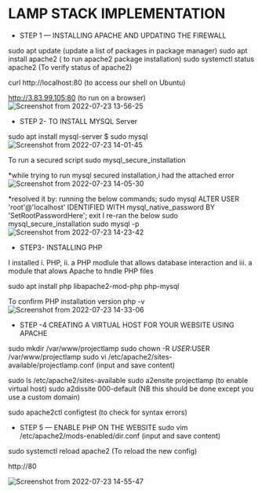 # LAMP STACK IMPLEMENTATION
* STEP 1 — INSTALLING APACHE AND UPDATING THE FIREWALL

sudo apt update (update a list of packages in package manager)
sudo apt install apache2 ( to run apache2 package installation)
sudo systemctl status apache2 (To verify status of apache2)

curl http://localhost:80 (to access our shell on Ubuntu)

http://3.83.99.105:80 (to run on a browser)
![Screenshot from 2022-07-23 13-56-25](https://user-images.githubusercontent.com/106885875/180605901-ab983533-88dc-4b57-a498-03c946c8809e.png)

* STEP 2- TO INSTALL MYSQL Server

sudo apt install mysql-server
$ sudo mysql
![Screenshot from 2022-07-23 14-01-45](https://user-images.githubusercontent.com/106885875/180606076-c80d28bc-7cbd-4991-b3a2-bf8ad502ea03.png)

To run a secured script
sudo mysql_secure_installation

*while trying to run mysql secured installation,i had the attached error
![Screenshot from 2022-07-23 14-05-30](https://user-images.githubusercontent.com/106885875/180607011-1e212c51-9375-41c0-bf4f-a03e51071f0a.png)

*resolved it by:
running the below commands;
sudo mysql
ALTER USER 'root'@'localhost' IDENTIFIED WITH mysql_native_password BY 'SetRootPasswordHere';
exit
I re-ran the below
sudo mysql_secure_installation
sudo mysql -p
![Screenshot from 2022-07-23 14-23-42](https://user-images.githubusercontent.com/106885875/180606999-4460d489-ef05-45d0-b28f-bb86d8a322bc.png)

* STEP3- INSTALLING PHP

I installed i. PHP, ii. a PHP modlule that allows database interaction and iii. a module that alows Apache to hndle PHP files

sudo apt install php libapache2-mod-php php-mysql

To confirm PHP installation version
php -v
![Screenshot from 2022-07-23 14-33-06](https://user-images.githubusercontent.com/106885875/180607275-228bfec8-68a4-4e02-83c2-4b0690dd1d98.png)

* STEP -4 CREATING A VIRTUAL HOST FOR YOUR WEBSITE USING APACHE

sudo mkdir /var/www/projectlamp
sudo chown -R $USER:$USER /var/www/projectlamp
sudo vi /etc/apache2/sites-available/projectlamp.conf
  (input and save content)
 
sudo ls /etc/apache2/sites-available
sudo a2ensite projectlamp (to enable virtual host)
sudo a2dissite 000-default (NB this should be done except you use a custom domain)

sudo apache2ctl configtest (to check for syntax errors)

* STEP 5 — ENABLE PHP ON THE WEBSITE
sudo vim /etc/apache2/mods-enabled/dir.conf
  (input and save content)
  
sudo systemctl reload apache2 (To reload the new config) 

http://<Public-IP-Address>80

 ![Screenshot from 2022-07-23 14-55-47](https://user-images.githubusercontent.com/106885875/180608165-1d4cb002-1ada-400b-b362-55235e307dee.png)
 
  
